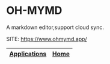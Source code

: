 # OH-MYMD

 A markdown editor,support cloud sync.

 SITE: https://www.ohmymd.app/

 | [Applications](https://portable-linux-apps.github.io/apps.html) | [Home](https://portable-linux-apps.github.io)
 | --- | --- |
